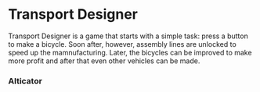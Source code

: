 # Transport Designer
Transport Designer is a game that starts with a simple task: press a button to make a bicycle. Soon after, however, assembly lines are unlocked to speed up the mamnufacturing. Later, the bicycles can be improved to make more profit and after that even other vehicles can be made.
### Alticator
